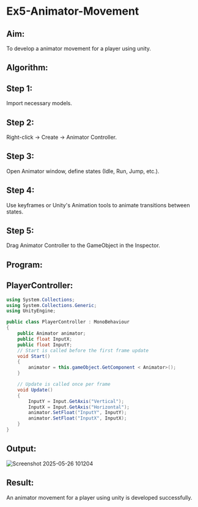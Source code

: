 # Ex5-Animator-Movement
## Aim:
To develop a animator movement for a player using unity.

## Algorithm:
## Step 1: 

Import necessary models.

## Step 2: 

 Right-click -> Create -> Animator Controller.

## Step 3: 

Open Animator window, define states (Idle, Run, Jump, etc.).

## Step 4: 

Use keyframes or Unity's Animation tools to animate transitions between states.

## Step 5: 

Drag Animator Controller to the GameObject in the Inspector.

## Program:



## PlayerController:
```c#
using System.Collections;
using System.Collections.Generic;
using UnityEngine;

public class PlayerController : MonoBehaviour
{
    public Animator animator;
    public float InputX;
    public float InputY;
    // Start is called before the first frame update
    void Start()
    {
        animator = this.gameObject.GetComponent < Animator>();
    }

    // Update is called once per frame
    void Update()
    {
        InputY = Input.GetAxis("Vertical");
        InputX = Input.GetAxis("Horizontal");
        animator.SetFloat("InputY", InputY);
        animator.SetFloat("InputX", InputX);
    }
}

```
## Output:

![Screenshot 2025-05-26 101204](https://github.com/user-attachments/assets/e1ad1c69-8054-4aa6-a762-8a000261aae1)


## Result:

An animator movement for a player using unity is developed successfully.


